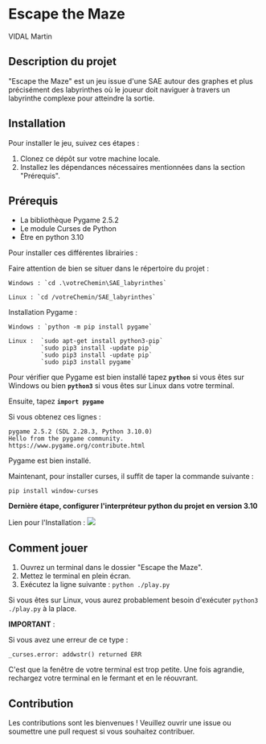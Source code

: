 # Escape the Maze

VIDAL Martin

## Description du projet

"Escape the Maze" est un jeu issue d'une SAE autour des graphes et plus précisément des labyrinthes où le joueur doit naviguer à travers un labyrinthe complexe pour atteindre la sortie.

## Installation

Pour installer le jeu, suivez ces étapes :
1. Clonez ce dépôt sur votre machine locale.
2. Installez les dépendances nécessaires mentionnées dans la section "Prérequis".

## Prérequis

- La bibliothèque Pygame 2.5.2
- Le module Curses de Python
- Être en python 3.10

Pour installer ces différentes librairies : 

Faire attention de bien se situer dans le répertoire du projet :

    Windows : `cd .\votreChemin\SAE_labyrinthes`

    Linux : `cd /votreChemin/SAE_labyrinthes`

Installation Pygame :

    Windows : `python -m pip install pygame`

    Linux :  `sudo apt-get install python3-pip`
             `sudo pip3 install -update pip`
             `sudo pip3 install -update pip`
             `sudo pip3 install pygame`

Pour vérifier que Pygame est bien installé tapez **`python`** si vous êtes sur Windows ou bien **`python3`** si vous êtes sur Linux dans votre terminal.

Ensuite, tapez **`import pygame`**

Si vous obtenez ces lignes : 

```
pygame 2.5.2 (SDL 2.28.3, Python 3.10.0)
Hello from the pygame community. https://www.pygame.org/contribute.html
```
Pygame est bien installé.


Maintenant, pour installer curses, il suffit de taper la commande suivante :

```
pip install window-curses
```

**Dernière étape, configurer l'interpréteur python du projet en version 3.10**

Lien pour l'Installation : ![](https://www.python.org/downloads/release/python-3100/)


## Comment jouer
1. Ouvrez un terminal dans le dossier "Escape the Maze".
2. Mettez le terminal en plein écran.
3. Exécutez la ligne suivante : `python ./play.py`

Si vous êtes sur Linux, vous aurez probablement besoin d'exécuter `python3 ./play.py` à la place.

**IMPORTANT** : 

Si vous avez une erreur de ce type : 

```
_curses.error: addwstr() returned ERR
```

C'est que la fenêtre de votre terminal est trop petite. Une fois agrandie, rechargez votre terminal en le fermant et en le réouvrant.

## Contribution
Les contributions sont les bienvenues ! Veuillez ouvrir une issue ou soumettre une pull request si vous souhaitez contribuer.
